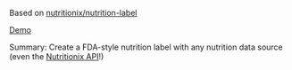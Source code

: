 Based on [nutritionix/nutrition-label](https://github.com/nutritionix/nutrition-label)

[Demo](http://dev2.nutritionix.com/html/label-jquery-plugin/html/demo-mini.html)

Summary: Create a FDA-style nutrition label with any nutrition data source (even the [Nutritionix API](http://www.nutritionix.com/api)!)